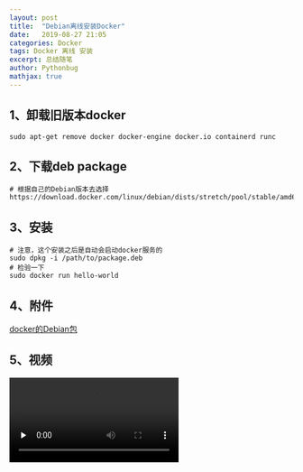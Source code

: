 ```yaml
---
layout: post
title:  "Debian离线安装Docker"
date:   2019-08-27 21:05
categories: Docker
tags: Docker 离线 安装
excerpt: 总结随笔
author: Pythonbug
mathjax: true
---
```


## 1、卸载旧版本docker                                                               
```
sudo apt-get remove docker docker-engine docker.io containerd runc
```

## 2、下载deb package
```
# 根据自己的Debian版本去选择
https://download.docker.com/linux/debian/dists/stretch/pool/stable/amd64/
```

## 3、安装
```
# 注意，这个安装之后是自动会启动docker服务的
sudo dpkg -i /path/to/package.deb
# 检验一下
sudo docker run hello-world
```

## 4、附件
[docker的Debian包](https://download.docker.com/linux/debian/dists/stretch/pool/stable/amd64/docker-ce_19.03.1~3-0~debian-stretch_amd64.deb)

## 5、视频
<video id="video" controls="" preload="none">
<source id="mp4" src="https://github.com/pythonbug/pythonbug.github.io/blob/master/_posts/a.mp4" type="video/mp4">
</video>